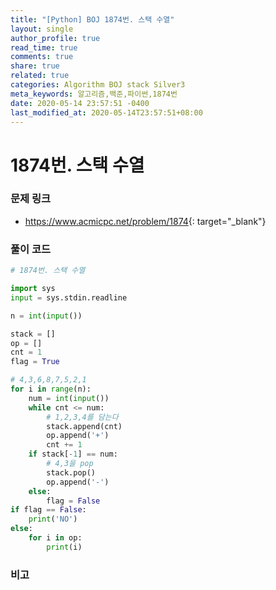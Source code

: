 ```yaml
---
title: "[Python] BOJ 1874번. 스택 수열"
layout: single
author_profile: true
read_time: true
comments: true
share: true
related: true
categories: Algorithm BOJ stack Silver3
meta_keywords: 알고리즘,백준,파이썬,1874번
date: 2020-05-14 23:57:51 -0400
last_modified_at: 2020-05-14T23:57:51+08:00
---
```


# 1874번. 스택 수열

### 문제 링크

- <https://www.acmicpc.net/problem/1874>{: target="\_blank"}

### 풀이 코드

```python
# 1874번. 스택 수열

import sys
input = sys.stdin.readline

n = int(input())

stack = []
op = []
cnt = 1
flag = True

# 4,3,6,8,7,5,2,1
for i in range(n):
    num = int(input())
    while cnt <= num:
        # 1,2,3,4를 담는다
        stack.append(cnt)
        op.append('+')
        cnt += 1
    if stack[-1] == num:
        # 4,3을 pop
        stack.pop()
        op.append('-')
    else:
        flag = False
if flag == False:
    print('NO')
else:
    for i in op:
        print(i)
```

### 비고
